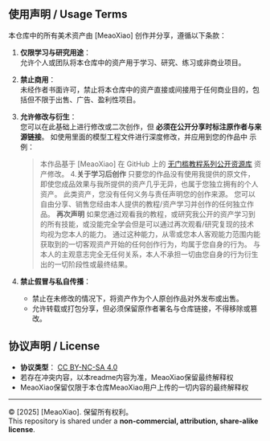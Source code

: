 ## 使用声明 / Usage Terms

本仓库中的所有美术资产由 [MeaoXiao] 创作并分享，遵循以下条款：

1. **仅限学习与研究用途**：  
   允许个人或团队将本仓库中的资产用于学习、研究、练习或非商业项目。

2. **禁止商用**：  
   未经作者书面许可，禁止将本仓库中的资产直接或间接用于任何商业目的，包括但不限于出售、广告、盈利性项目。

3. **允许修改与衍生**：  
   您可以在此基础上进行修改或二次创作，但 **必须在公开分享时标注原作者与来源链接**。
   如使用里面的模型工程文件进行深度修改，并应用到您的作品中
   示例：  
   > 本作品基于 [MeaoXiao] 在 GitHub 上的 [无门槛教程系列公开资源库](https://github.com/MeaoXiao/-.git) 资产修改。
4.**关于学习后创作**
   只要您的作品没有使用我提供的原文件，即使您成品效果与我所提供的资产几乎无异，也属于您独立拥有的个人资产。
   此类资产，您没有任何义务与责任声明您的创作来源。
   您可以自由分享、销售您经由本人提供的教程/资产学习并创作的任何独立作品。
   **再次声明**
   > 如果您通过观看我的教程，或研究我公开的资产学习到的所有技能，或没能完全学会但是可以通过再次观看/研究复现的技术
   > 均视为您本人的能力。
   > 通过这种能力，从零或您本人客观能力范围内能获取到的一切客观资产开始的任何创作行为，均属于您自身的行为。
   > 与本人的主观意志完全无任何关系，本人不承担一切由您自身的行为衍生出的一切阶段性或最终结果。
5. **禁止假冒与私自传播**：  
   - 禁止在未修改的情况下，将资产作为个人原创作品对外发布或出售。  
   - 允许转载或打包分享，但必须保留原作者署名与仓库链接，不得移除或篡改。
## 协议声明 / License
- **协议类型**： [CC BY-NC-SA 4.0](https://creativecommons.org/licenses/by-nc-sa/4.0/)
- 若存在冲突内容，以本readme内容为准，MeaoXiao保留最终解释权
- MeaoXiao保留仅限于本仓库MeaoXiao用户上传的一切内容的最终解释权
---
© [2025] [MeaoXiao]. 保留所有权利。  
This repository is shared under a **non-commercial, attribution, share-alike license**.
